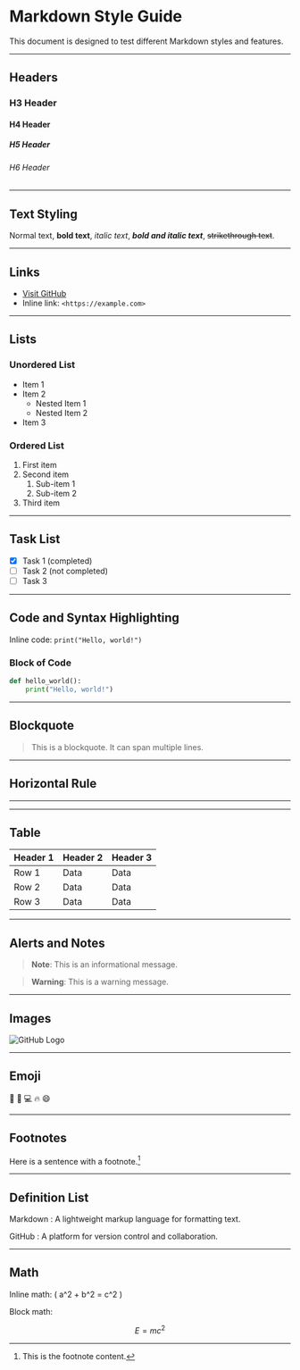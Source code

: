 # Markdown Style Guide

This document is designed to test different Markdown styles and features.

---

## Headers

### H3 Header
#### H4 Header
##### H5 Header
###### H6 Header

---

## Text Styling

Normal text, **bold text**, *italic text*, ***bold and italic text***, ~~strikethrough text~~.

---

## Links

- [Visit GitHub](https://github.com)
- Inline link: `<https://example.com>`

---

## Lists

### Unordered List
- Item 1
- Item 2
  - Nested Item 1
  - Nested Item 2
- Item 3

### Ordered List
1. First item
2. Second item
   1. Sub-item 1
   2. Sub-item 2
3. Third item

---

## Task List

- [x] Task 1 (completed)
- [ ] Task 2 (not completed)
- [ ] Task 3

---

## Code and Syntax Highlighting

Inline code: `print("Hello, world!")`

### Block of Code

```python
def hello_world():
    print("Hello, world!")
```

---

## Blockquote

> This is a blockquote.
> It can span multiple lines.

---

## Horizontal Rule

---

---

## Table

| Header 1 | Header 2 | Header 3 |
|----------|----------|----------|
| Row 1    | Data     | Data     |
| Row 2    | Data     | Data     |
| Row 3    | Data     | Data     |

---

## Alerts and Notes

> **Note**: This is an informational message.

> **Warning**: This is a warning message.

---

## Images

![GitHub Logo](https://github.githubassets.com/images/modules/logos_page/GitHub-Mark.png)

---

## Emoji

🎉 🚀 💻 🔥 😄

---

## Footnotes

Here is a sentence with a footnote.[^1]

[^1]: This is the footnote content.

---

## Definition List

Markdown
: A lightweight markup language for formatting text.

GitHub
: A platform for version control and collaboration.

---

## Math

Inline math: \( a^2 + b^2 = c^2 \)

Block math:

```math
E = mc^2
```
